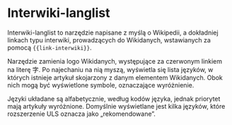 # Interwiki-langlist

Interwiki-langlist to narzędzie napisane z myślą o Wikipedii, a dokładniej linkach typu interwiki,
prowadzących do Wikidanych, wstawianych za pomocą <code>{{link-interwiki}}</code>.

Narzędzie zamienia logo Wikidanych, występujące za czerwonym linkiem na literę 字. Po najechaniu na
nią myszą, wyświetla się lista języków, w których istnieje artykuł skojarzony z danym elementem
Wikidanych. Obok nich mogą być wyświetlone symbole, oznaczające wyróżnienie.

Języki układane są alfabetycznie, według kodów języka, jednak priorytet mają artykuły wyróżnione.
Domyślnie wyświetlane jest kilka języków, które rozszerzenie ULS oznacza jako „rekomendowane”.